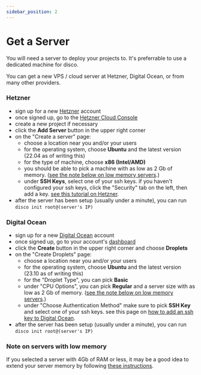 ```yaml
---
sidebar_position: 2
---
```


# Get a Server

You will need a server to deploy your projects to. It's preferrable to use a dedicated machine for disco.

You can get a new VPS / cloud server at Hetzner, Digital Ocean, or from many other providers.

### Hetzner

- sign up for a new [Hetzner](https://www.hetzner.com/) account
- once signed up, go to the [Hetzner Cloud Console](https://console.hetzner.cloud/)
- create a new project if necessary
- click the <b>Add Server</b> button in the upper right corner
- on the "Create a server" page:
  - choose a location near you and/or your users
  - for the operating system, choose <b>Ubuntu</b> and the latest version (22.04 as of writing this)
  - for the type of machine, choose <b>x86 (Intel/AMD)</b>
  - you should be able to pick a machine with as low as 2 Gb of memory. ([see the note below on low memory servers](#note-on-servers-with-low-memory).)
  - under <b>SSH Keys</b>, select one of your ssh keys. if you haven't configured your ssh keys, click the "Security" tab on the left, then add a key. [see this tutorial on Hetzner](https://community.hetzner.com/tutorials/add-ssh-key-to-your-hetzner-cloud).
- after the server has been setup (usually under a minute), you can run `disco init root@(server's IP)`

### Digital Ocean

- sign up for a new [Digital Ocean](https://www.digitalocean.com/) account
- once signed up, go to your account's [dashboard](https://cloud.digitalocean.com/)
- click the <b>Create</b> button in the upper right corner and choose <b>Droplets</b>
- on the "Create Droplets" page:
  - choose a location near you and/or your users
  - for the operating system, choose <b>Ubuntu</b> and the latest version (23.10 as of writing this)
  - for the "Droplet Type", you can pick <b>Basic</b>
  - under "CPU Options", you can pick <b>Regular</b> and a server size with as low as 2 Gb of memory. ([see the note below on low memory servers](#note-on-servers-with-low-memory).)
  - under "Choose Authentication Method" make sure to pick <b>SSH Key</b> and select one of your ssh keys. see this page on [how to add an ssh key to Digital Ocean](https://docs.digitalocean.com/products/droplets/how-to/add-ssh-keys/).
- after the server has been setup (usually under a minute), you can run `disco init root@(server's IP)`

### Note on servers with low memory

If you selected a server with 4Gb of RAM or less, it may be a good idea to extend your server memory by following [these instructions](/misc/extending-your-server-memory).